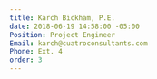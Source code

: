 ```yaml
---
title: Karch Bickham, P.E.
date: 2018-06-19 14:58:00 -05:00
Position: Project Engineer
Email: karch@cuatroconsultants.com
Phone: Ext. 4
order: 3
---
```


